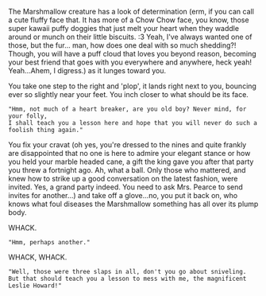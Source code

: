 The Marshmallow creature has a look of determination (erm, if you can call a cute fluffy face that.
It has more of a Chow Chow face, you know, those super kawaii puffy doggies that just melt 
your heart when they waddle around or munch on their little biscuits. :3 
Yeah, I've always wanted one of those, but the fur...
man, how does one deal with so much shedding?! Though, 
you will have a puff cloud that loves you beyond reason, becoming your best friend that
goes with you everywhere and anywhere, heck yeah! Yeah...Ahem, I digress.) 
as it lunges toward you.

You take one step to the right and 'plop', it lands right next to you, bouncing
ever so slightly near your feet. You inch closer to what should be its face.

	"Hmm, not much of a heart breaker, are you old boy? Never mind, for your folly, 
	I shall teach you a lesson here and hope that you will never do such a foolish thing again."

You fix your cravat (oh yes, you're dressed to the nines and quite frankly
are disappointed that no one is here to admire your elegant stance 
or how you held your marble headed cane, a gift the king gave you 
after that party you threw a fortnight ago. Ah, what a ball. 
Only those who mattered, and knew how to strike up a good conversation on 
the latest fashion, were invited. Yes, a grand party indeed. 
You need to ask Mrs. Pearce to send invites for another...) and take off 
a glove...no, you put it back on, who knows what foul diseases the 
Marshmallow something has all over its plump body.

WHACK.

	"Hmm, perhaps another."

WHACK, WHACK.

	"Well, those were three slaps in all, don't you go about sniveling. 
	But that should teach you a lesson to mess with me, the magnificent Leslie Howard!"